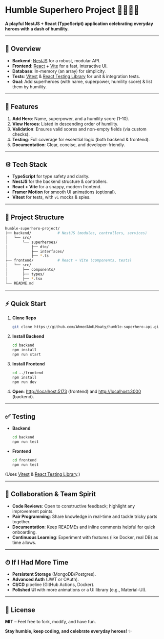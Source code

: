 # Humble Superhero Project 🦸‍♀️🦸‍♂️

**A playful NestJS + React (TypeScript) application celebrating everyday heroes with a dash of humility.**

---

## 🚀 Overview
- **Backend**: [NestJS](https://nestjs.com/) for a robust, modular API.
- **Frontend**: [React](https://reactjs.org/) + [Vite](https://vitejs.dev/) for a fast, interactive UI.
- **Database**: In-memory (an array) for simplicity.
- **Tests**: [Vitest](https://vitest.dev/) & [React Testing Library](https://testing-library.com/) for unit & integration tests.
- **Goal**: Add superheroes (with name, superpower, humility score) & list them by humility.

---

## 🎯 Features
1. **Add Hero**: Name, superpower, and a humility score (1-10).
2. **View Heroes**: Listed in descending order of humility.
3. **Validation**: Ensures valid scores and non-empty fields (via custom checks).
4. **Testing**: Full coverage for essential logic (both backend & frontend).
5. **Documentation**: Clear, concise, and developer-friendly.

---

## ⚙️ Tech Stack
- **TypeScript** for type safety and clarity.
- **NestJS** for the backend structure & controllers.
- **React + Vite** for a snappy, modern frontend.
- **Framer Motion** for smooth UI animations (optional).
- **Vitest** for tests, with `vi` mocks & spies.

---

## 📂 Project Structure
```bash
humble-superhero-project/
├── backend/            # NestJS (modules, controllers, services)
│   └── src/
│       └── superheroes/
│           ├── dto/
│           ├── interfaces/
│           ├── *.ts
├── frontend/           # React + Vite (components, tests)
│   └── src/
│       ├── components/
│       ├── types/
│       ├── *.tsx
└── README.md
```

---

## ⚡ Quick Start
1. **Clone Repo**  
   ```bash
   git clone https://github.com/AhmedAbdLMoaty/humble-superhero-api.git
   ```
2. **Install Backend**  
   ```bash
   cd backend
   npm install
   npm run start
   ```
3. **Install Frontend**  
   ```bash
   cd ../frontend
   npm install
   npm run dev
   ```
4. **Open**: [http://localhost:5173](http://localhost:5173) (frontend) and [http://localhost:3000](http://localhost:3000) (backend).

---

## ✅ Testing
- **Backend**  
  ```bash
  cd backend
  npm run test
  ```
- **Frontend**  
  ```bash
  cd frontend
  npm run test
  ```

(Uses [Vitest](https://vitest.dev/) & [React Testing Library](https://testing-library.com/docs/react-testing-library/intro/).)

---

## 🤝 Collaboration & Team Spirit
- **Code Reviews**: Open to constructive feedback; highlight any improvement points.
- **Pair Programming**: Share knowledge in real-time and tackle tricky parts together.
- **Documentation**: Keep READMEs and inline comments helpful for quick onboarding.
- **Continuous Learning**: Experiment with features (like Docker, real DB) as time allows.

---

## ⏱ If I Had More Time
- **Persistent Storage** (MongoDB/Postgres).
- **Advanced Auth** (JWT or OAuth).
- **CI/CD** pipeline (GitHub Actions, Docker).
- **Polished UI** with more animations or a UI library (e.g., Material-UI).

---

## 📜 License
**MIT** – Feel free to fork, modify, and have fun.  

**Stay humble, keep coding, and celebrate everyday heroes!** ✨  
